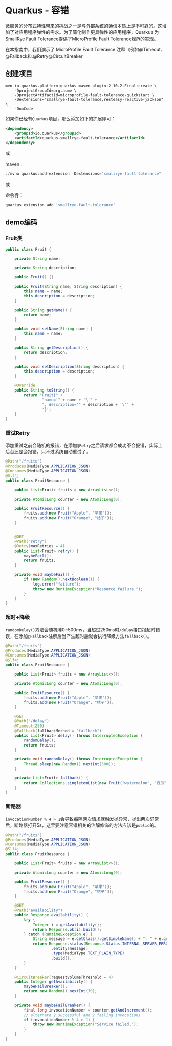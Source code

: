 # Quarkus - 容错 <!-- {docsify-ignore-all} -->


微服务的分布式特性带来的挑战之一是与外部系统的通信本质上是不可靠的。这增加了对应用程序弹性的需求。为了简化制作更具弹性的应用程序，Quarkus 为SmallRye Fault Tolerance提供了MicroProfile Fault Tolerance规范的实现。

在本指南中，我们演示了 MicroProfile Fault Tolerance 注释（例如@Timeout、@Fallback和.@Retry@CircuitBreaker


## 创建项目

```shell
mvn io.quarkus.platform:quarkus-maven-plugin:2.10.2.Final:create \
    -DprojectGroupId=org.acme \
    -DprojectArtifactId=microprofile-fault-tolerance-quickstart \
    -Dextensions="smallrye-fault-tolerance,resteasy-reactive-jackson" \
    -DnoCode
```

如果你已经有`Quarkus`项目，那么添加如下的扩展即可：

```xml
<dependency>
    <groupId>io.quarkus</groupId>
    <artifactId>quarkus-smallrye-fault-tolerance</artifactId>
</dependency>
```

或

maven：

```powershell
./mvnw quarkus:add-extension -Dextensions="smallrye-fault-tolerance"
```

或

命令行：

```powershell
quarkus extension add 'smallrye-fault-tolerance'
```

## demo编码

### Fruit类

```java
public class Fruit {

    private String name;

    private String description;

    public Fruit() {}

    public Fruit(String name, String description) {
        this.name = name;
        this.description = description;
    }

    public String getName() {
        return name;
    }

    public void setName(String name) {
        this.name = name;
    }

    public String getDescription() {
        return description;
    }

    public void setDescription(String description) {
        this.description = description;
    }

    @Override
    public String toString() {
        return "Fruit{" +
                "name='" + name + '\'' +
                ", description='" + description + '\'' +
                '}';
    }
}
```

### 重试Retry

添加重试之前会随机的报错，在添加`@Retry`之后请求都会成功不会报错，实际上后台还是会报错，只不过系统自动重试了。

```java
@Path("/fruits")
@Produces(MediaType.APPLICATION_JSON)
@Consumes(MediaType.APPLICATION_JSON)
@Slf4j
public class FruitResource {

    public List<Fruit> fruits = new ArrayList<>();

    private AtomicLong counter = new AtomicLong(0);

    public FruitResource() {
        fruits.add(new Fruit("Apple", "苹果"));
        fruits.add(new Fruit("Orange", "桔子"));
    }


    @GET
    @Path("retry")
    @Retry(maxRetries = 4)
    public List<Fruit> retry() {
        maybeFail();
        return fruits;
    }

    private void maybeFail() {
        if (new Random().nextBoolean()) {
            log.error("failure");
            throw new RuntimeException("Resource failure.");
        }
    }
}    
```

### 超时+降级

`randomDelay()`方法会随机睡0~500ms，当超过250ms时`/delay`接口报超时错误，在添加`@Fallback`注解后当产生超时后就会执行降级方法`fallback()`。

```java
@Path("/fruits")
@Produces(MediaType.APPLICATION_JSON)
@Consumes(MediaType.APPLICATION_JSON)
@Slf4j
public class FruitResource {

    public List<Fruit> fruits = new ArrayList<>();

    private AtomicLong counter = new AtomicLong(0);

    public FruitResource() {
        fruits.add(new Fruit("Apple", "苹果"));
        fruits.add(new Fruit("Orange", "桔子"));
    }

    @GET
    @Path("/delay")
    @Timeout(250)
    @Fallback(fallbackMethod = "fallback")
    public List<Fruit> delay() throws InterruptedException {
        randomDelay();
        return fruits;
    }

    private void randomDelay() throws InterruptedException {
        Thread.sleep(new Random().nextInt(500));
    }

    private List<Fruit> fallback() {
        return Collections.singletonList(new Fruit("watermelon", "西瓜"));
    }
}
```

### 断路器

`invocationNumber % 4 > 1`会导致每隔两次请求就触发抛异常，抛出两次异常后，断路器打开5s，这里要注意容错相关的注解修饰的方法应该是`public`的。

```java
@Path("/fruits")
@Produces(MediaType.APPLICATION_JSON)
@Consumes(MediaType.APPLICATION_JSON)
@Slf4j
public class FruitResource {

    public List<Fruit> fruits = new ArrayList<>();

    private AtomicLong counter = new AtomicLong(0);

    public FruitResource() {
        fruits.add(new Fruit("Apple", "苹果"));
        fruits.add(new Fruit("Orange", "桔子"));
    }

    @GET
    @Path("availability")
    public Response availability() {
        try {
            Integer i = getAvailability();
            return Response.ok(i).build();
        } catch (RuntimeException e) {
            String message = e.getClass().getSimpleName() + ": " + e.getMessage();
            return Response.status(Response.Status.INTERNAL_SERVER_ERROR)
                    .entity(message)
                    .type(MediaType.TEXT_PLAIN_TYPE)
                    .build();
        }
    }

    @CircuitBreaker(requestVolumeThreshold = 4)
    public Integer getAvailability() {
        maybeFailBreaker();
        return new Random().nextInt(30);
    }

    private void maybeFailBreaker() {
        final long invocationNumber = counter.getAndIncrement();
        // alternate 2 successful and 2 failing invocations
        if (invocationNumber % 4 > 1) {
            throw new RuntimeException("Service failed.");
        }
    }
}
```